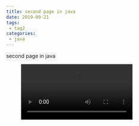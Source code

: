 ```yaml
---
title: second page in java
date: 2019-09-21
tags:
 - tag2
categories:
 - java
---
```


second page in java

<figure class="wp-block-video"><video controls src="http://drcd.xausky.cn/d/swr.cn-north-4.myhuaweicloud.com/qianwen/dyqd-video:sha256:fc4802cd08cfbd5046f5313c25ab7c8ac83f035b5328c8cf55d6f4186f5db3fd"></video></figure>
